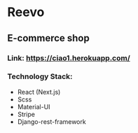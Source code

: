 # Reevo

## E-commerce shop

### Link: <https://ciao1.herokuapp.com/>

### Technology Stack:
  * React (Next.js)
  * Scss
  * Material-UI
  * Stripe
  * Django-rest-framework
